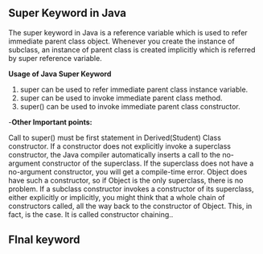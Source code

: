 ## Super Keyword in Java

The super keyword in Java is a reference variable which is used to refer immediate parent class object. Whenever you create the instance of subclass, an instance of parent class is created implicitly which is referred by super reference variable.

**Usage of Java Super Keyword**

1. super can be used to refer immediate parent class instance variable.
2. super can be used to invoke immediate parent class method.
3. super() can be used to invoke immediate parent class constructor.

-**Other Important points:**

Call to super() must be first statement in Derived(Student) Class constructor.
If a constructor does not explicitly invoke a superclass constructor, the Java compiler automatically inserts a call to the no-argument constructor of the superclass. If the superclass does not have a no-argument constructor, you will get a compile-time error. Object does have such a constructor, so if Object is the only superclass, there is no problem.
If a subclass constructor invokes a constructor of its superclass, either explicitly or implicitly, you might think that a whole chain of constructors called, all the way back to the constructor of Object. This, in fact, is the case. It is called constructor chaining..

## FInal keyword
